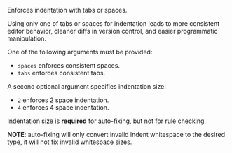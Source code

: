 Enforces indentation with tabs or spaces.


Using only one of tabs or spaces for indentation leads to more consistent editor behavior,
cleaner diffs in version control, and easier programmatic manipulation.


One of the following arguments must be provided:

* `spaces` enforces consistent spaces.
* `tabs` enforces consistent tabs.

A second optional argument specifies indentation size:

* `2` enforces 2 space indentation.
* `4` enforces 4 space indentation.

Indentation size is **required** for auto-fixing, but not for rule checking.

**NOTE**: auto-fixing will only convert invalid indent whitespace to the desired type, it will not fix invalid whitespace sizes.
